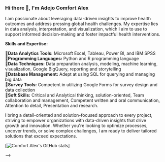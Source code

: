 ### Hi there 👋, I'm Adejo Comfort Alex

I am passionate about leveraging data-driven insights to improve health outcomes and address pressing global health challenges.
My expertise lies in data analysis, interpretation, and visualization, which I aim to use to support informed decision-making
and foster impactful health interventions.   

**Skills and Expertise:**  

**🔸Data Analytics Tools:** Microsoft Excel, Tableau, Power BI, and IBM SPSS   
**🔸Programming Languages:** Python and R programming language    
**🔸Data Techniques:** Data preparation analysis, modeling, machine learning, visualization, Google BigQuery, reporting and storytelling    
**🔸Database Management:** Adept at using SQL for querying and managing big data    
**🔸Survey Tools:** Competent in utilizing Google Forms for survey design and data collection    
**🔸Soft Skills:** Critical and Analytical thinking, solution-oriented, Team collaboration and management, Competent written and oral communication, Attention to detail, Presentation and research.  

I bring a detail-oriented and solution-focused approach to every project, striving to empower organizations with data-driven insights that drive growth and innovation. 
Whether you're looking to optimize processes, uncover trends, or solve complex challenges, I am ready to deliver tailored solutions that exceed expectations.  


[![Comfort Alex's GitHub stats](https://github-readme-stats.vercel.app/api?username=ciidarlytics&count_private=true&show_icons=true&theme=radical&hide_rank=false)]  

 


-->
